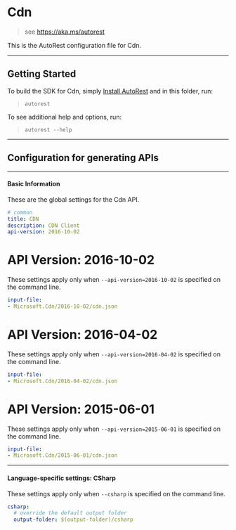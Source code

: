 # Cdn
    
> see https://aka.ms/autorest

This is the AutoRest configuration file for Cdn.



---
## Getting Started 
To build the SDK for Cdn, simply [Install AutoRest](https://aka.ms/autorest/install) and in this folder, run:

> `autorest`

To see additional help and options, run:

> `autorest --help`
---

## Configuration for generating APIs


---
#### Basic Information 
These are the global settings for the Cdn API.

``` yaml
# common 
title: CDN
description: CDN Client
api-version: 2016-10-02

```


# API Version: 2016-10-02

These settings apply only when `--api-version=2016-10-02` is specified on the command line.

``` yaml $(api-version) == '2016-10-02'
input-file:
- Microsoft.Cdn/2016-10-02/cdn.json

```
 
# API Version: 2016-04-02

These settings apply only when `--api-version=2016-04-02` is specified on the command line.

``` yaml $(api-version) == '2016-04-02'
input-file:
- Microsoft.Cdn/2016-04-02/cdn.json

```
 
# API Version: 2015-06-01

These settings apply only when `--api-version=2015-06-01` is specified on the command line.

``` yaml $(api-version) == '2015-06-01'
input-file:
- Microsoft.Cdn/2015-06-01/cdn.json

```


---
#### Language-specific settings: CSharp

These settings apply only when `--csharp` is specified on the command line.

``` yaml $(csharp)
csharp:
  # override the default output folder
  output-folder: $(output-folder)/csharp
```


